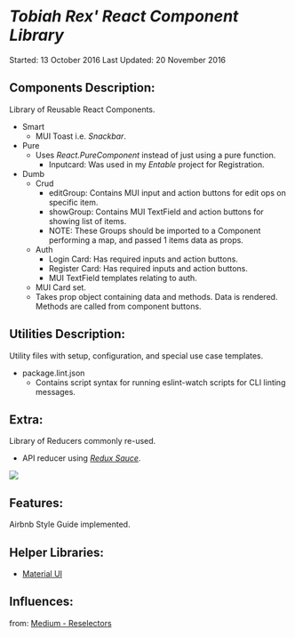 # _Tobiah Rex' React Component Library_
Started: 13 October 2016
Last Updated: 20 November 2016

## Components Description:
Library of Reusable React Components.
  * Smart
    - MUI Toast i.e. _Snackbar_.
  * Pure
    * Uses _React.PureComponent_ instead of just using a pure function.
      - Inputcard: Was used in my _Entable_ project for Registration.
  * Dumb
    * Crud
      - editGroup: Contains MUI input and action buttons for edit ops on specific item.
      - showGroup: Contains MUI TextField and action buttons for showing list of items.
      - NOTE: These Groups should be imported to a Component performing a map, and passed 1 items data as props.
    * Auth
      - Login Card: Has required inputs and action buttons.
      - Register Card: Has required inputs and action buttons.
      - MUI TextField templates relating to auth.
    * MUI Card set.
    - Takes prop object containing data and methods.  Data is rendered. Methods are called from component buttons.

## Utilities Description:
Utility files with setup, configuration, and special use case templates.
  * package.lint.json
    - Contains script syntax for running eslint-watch scripts for CLI linting messages.

## Extra:
Library of Reducers commonly re-used.
  * API reducer using [_Redux Sauce_](https://github.com/skellock/reduxsauce).

  <img src="http://i.imgur.com/HWXeDSS.png" />

## Features:
Airbnb Style Guide implemented.

## Helper Libraries:
* [Material UI](http://www.material-ui.com/#/components/raised-button)

## Influences:
from: [Medium - Reselectors](https://medium.com/@esamatti/react-js-pure-render-performance-anti-pattern-fb88c101332f#.z954pl30z)
<!-- ## Updates: -->
